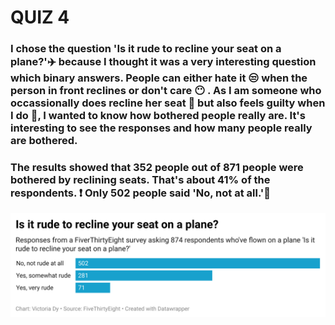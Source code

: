# QUIZ 4 #

### I chose the question 'Is it rude to recline your seat on a plane?':airplane: because I thought it was a very interesting question which binary answers. People can either hate it :unamused: when the person in front reclines or don't care :no_mouth: . As I am someone who occassionally does recline her seat :see_no_evil: but also feels guilty when I do :grimacing:, I wanted to know how bothered people really are. It's interesting to see the responses and how many people really are bothered.

### The results showed that 352 people out of 871 people were bothered by reclining seats. That's about 41% of the respondents. :exclamation: Only 502 people said 'No, not at all.':star2:

![This is the chart](9inr2-is-it-rude-to-recline-your-seat-on-a-plane--2.png)
